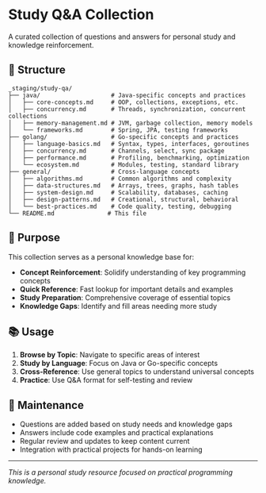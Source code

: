 # Study Q&A Collection

A curated collection of questions and answers for personal study and knowledge reinforcement.

## 📁 Structure

```
_staging/study-qa/
├── java/                    # Java-specific concepts and practices
│   ├── core-concepts.md     # OOP, collections, exceptions, etc.
│   ├── concurrency.md       # Threads, synchronization, concurrent collections
│   ├── memory-management.md # JVM, garbage collection, memory models
│   └── frameworks.md        # Spring, JPA, testing frameworks
├── golang/                  # Go-specific concepts and practices
│   ├── language-basics.md   # Syntax, types, interfaces, goroutines
│   ├── concurrency.md       # Channels, select, sync package
│   ├── performance.md       # Profiling, benchmarking, optimization
│   └── ecosystem.md         # Modules, testing, standard library
├── general/                 # Cross-language concepts
│   ├── algorithms.md        # Common algorithms and complexity
│   ├── data-structures.md   # Arrays, trees, graphs, hash tables
│   ├── system-design.md     # Scalability, databases, caching
│   ├── design-patterns.md   # Creational, structural, behavioral
│   └── best-practices.md    # Code quality, testing, debugging
└── README.md               # This file
```

## 🎯 Purpose

This collection serves as a personal knowledge base for:
- **Concept Reinforcement**: Solidify understanding of key programming concepts
- **Quick Reference**: Fast lookup for important details and examples
- **Study Preparation**: Comprehensive coverage of essential topics
- **Knowledge Gaps**: Identify and fill areas needing more study

## 📚 Usage

1. **Browse by Topic**: Navigate to specific areas of interest
2. **Study by Language**: Focus on Java or Go-specific concepts
3. **Cross-Reference**: Use general topics to understand universal concepts
4. **Practice**: Use Q&A format for self-testing and review

## 🔄 Maintenance

- Questions are added based on study needs and knowledge gaps
- Answers include code examples and practical explanations
- Regular review and updates to keep content current
- Integration with practical projects for hands-on learning

---

*This is a personal study resource focused on practical programming knowledge.*
